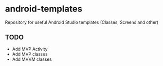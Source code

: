 # android-templates
Repository for useful Android Studio templates (Classes, Screens and other)

## TODO
- Add MVP Activity
- Add MVP classes 
- Add MVVM classes
